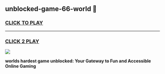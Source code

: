 
## unblocked-game-66-world 👋
<h3>
<a href="https://premium.freeplayer.one?title=unblocked-game-66-world&ref=14F">CLICK TO PLAY</a></h3>
<hr>

<h3>
<a href="https://premium.freeplayer.one?title=unblocked-game-66-world&ref=14F">CLICK 2 PLAY</a>
  
</h3>

<a href="https://premium.freeplayer.one?title=unblocked-game-66-world&ref=12F/"><img src="https://clearcache.store/games.png"></a>


**worlds hardest game unblocked: Your Gateway to Fun and Accessible Online Gaming**
